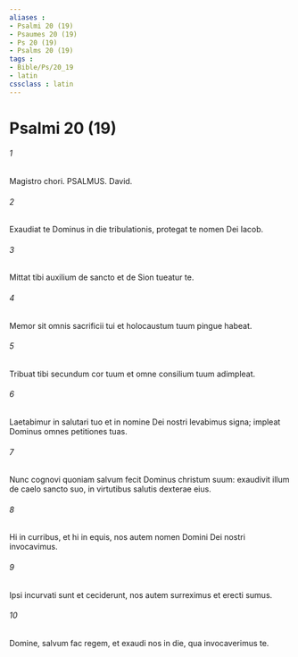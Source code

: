 ```yaml
---
aliases : 
- Psalmi 20 (19)
- Psaumes 20 (19)
- Ps 20 (19)
- Psalms 20 (19)
tags : 
- Bible/Ps/20_19
- latin
cssclass : latin
---
```


# Psalmi 20 (19)

###### 1
Magistro chori. PSALMUS. David.
###### 2
Exaudiat te Dominus in die tribulationis, protegat te nomen Dei Iacob.
###### 3
Mittat tibi auxilium de sancto et de Sion tueatur te.
###### 4
Memor sit omnis sacrificii tui et holocaustum tuum pingue habeat.
###### 5
Tribuat tibi secundum cor tuum et omne consilium tuum adimpleat.
###### 6
Laetabimur in salutari tuo et in nomine Dei nostri levabimus signa; impleat Dominus omnes petitiones tuas.
###### 7
Nunc cognovi quoniam salvum fecit Dominus christum suum: exaudivit illum de caelo sancto suo, in virtutibus salutis dexterae eius.
###### 8
Hi in curribus, et hi in equis, nos autem nomen Domini Dei nostri invocavimus.
###### 9
Ipsi incurvati sunt et ceciderunt, nos autem surreximus et erecti sumus.
###### 10
Domine, salvum fac regem, et exaudi nos in die, qua invocaverimus te.
